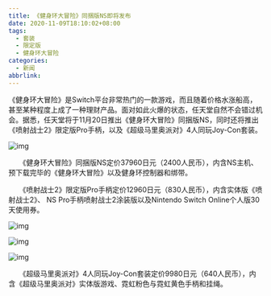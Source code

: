 ```yaml
---
title: 《健身环大冒险》同捆版NS即将发布
date: 2020-11-09T18:10:02+08:00
tags:
  - 套装
  - 限定版
  - 健身环大冒险
categories:
  - 新闻
abbrlink:
---
```


《健身环大冒险》是Switch平台非常热门的一款游戏，而且随着价格水涨船高，甚至某种程度上成了一种理财产品。面对如此火爆的状态，任天堂自然不会错过机会。据悉，任天堂将于11月20日推出《健身环大冒险》同捆版NS，同时还将推出《喷射战士2》限定版Pro手柄，以及《超级马里奥派对》4人同玩Joy-Con套装。

![img](https://cdn.jsdelivr.net/gh/yakeing/Documentation@main/Hexo/images/e72e-kcaeqzx6019778.jpg)

　　《健身环大冒险》同捆版NS定价37960日元（2400人民币），内含NS主机、预下载完毕的《健身环大冒险》以及健身环控制器和绑带。

　　《喷射战士2》限定版Pro手柄定价12960日元（830人民币），内含实体版《喷射战士2》、 NS Pro手柄喷射战士2涂装版以及Nintendo Switch Online个人版30天使用券。

![img](https://cdn.jsdelivr.net/gh/yakeing/Documentation@main/Hexo/images/bf4d-kcaeqzx6019779.jpg)

![img](https://cdn.jsdelivr.net/gh/yakeing/Documentation@main/Hexo/images/2187-kcaeqzx6019822.jpg)

![img](https://cdn.jsdelivr.net/gh/yakeing/Documentation@main/Hexo/images/8db0-kcaeqzx6019821.jpg)

　　《超级马里奥派对》4人同玩Joy-Con套装定价9980日元（640人民币），内含《超级马里奥派对》实体版游戏、霓虹粉色与霓虹黄色手柄和挂绳。